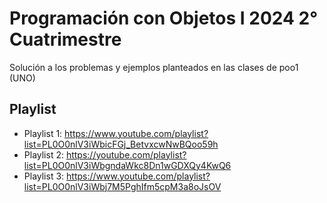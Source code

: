 # Programación con Objetos I 2024 2° Cuatrimestre
Solución a los problemas y ejemplos planteados en las clases de poo1 (UNO)
## Playlist
+ Playlist 1: https://www.youtube.com/playlist?list=PL0O0nlV3iWbicFGj_BetvxcwNwBQoo59h
+ Playlist 2: https://youtube.com/playlist?list=PL0O0nlV3iWbgndaWkc8Dn1wGDXQy4KwQ6
+ Playlist 3: https://www.youtube.com/playlist?list=PL0O0nlV3iWbj7M5PghIfm5cpM3a8oJsOV
